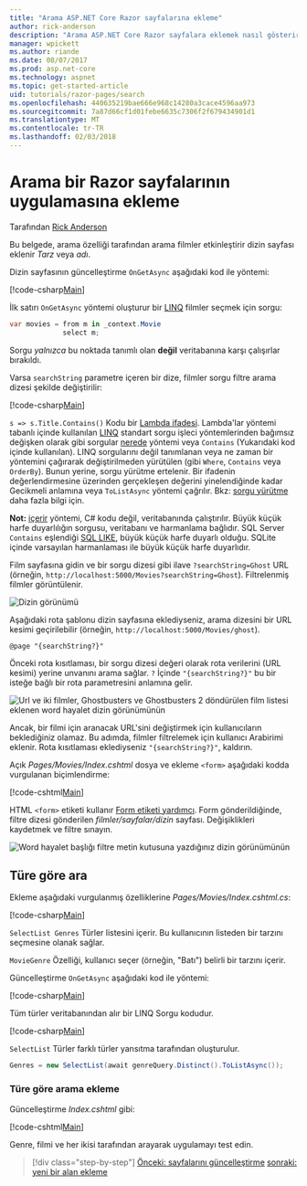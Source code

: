 ```yaml
---
title: "Arama ASP.NET Core Razor sayfalarına ekleme"
author: rick-anderson
description: "Arama ASP.NET Core Razor sayfalara eklemek nasıl gösterir"
manager: wpickett
ms.author: riande
ms.date: 08/07/2017
ms.prod: asp.net-core
ms.technology: aspnet
ms.topic: get-started-article
uid: tutorials/razor-pages/search
ms.openlocfilehash: 440635219bae666e968c14280a3cace4596aa973
ms.sourcegitcommit: 7a87d66cf1d01febe6635c7306f2f679434901d1
ms.translationtype: MT
ms.contentlocale: tr-TR
ms.lasthandoff: 02/03/2018
---
```

# <a name="adding-search-to-a-razor-pages-app"></a>Arama bir Razor sayfalarının uygulamasına ekleme

Tarafından [Rick Anderson](https://twitter.com/RickAndMSFT)

Bu belgede, arama özelliği tarafından arama filmler etkinleştirir dizin sayfası eklenir *Tarz* veya *adı*.

Dizin sayfasının güncelleştirme `OnGetAsync` aşağıdaki kod ile yöntemi:

[!code-csharp[Main](razor-pages-start/sample/RazorPagesMovie/Pages/Movies/Index.cshtml.cs?name=snippet_1stSearch)]

İlk satırı `OnGetAsync` yöntemi oluşturur bir [LINQ](https://docs.microsoft.com/dotnet/csharp/programming-guide/concepts/linq/) filmler seçmek için sorgu:

```csharp
var movies = from m in _context.Movie
             select m;
```

Sorgu *yalnızca* bu noktada tanımlı olan **değil** veritabanına karşı çalışırlar bırakıldı.

Varsa `searchString` parametre içeren bir dize, filmler sorgu filtre arama dizesi şekilde değiştirilir:

[!code-csharp[Main](razor-pages-start/sample/RazorPagesMovie/Pages/Movies/Index.cshtml.cs?name=snippet_SearchNull)]

`s => s.Title.Contains()` Kodu bir [Lambda ifadesi](https://docs.microsoft.com/dotnet/csharp/programming-guide/statements-expressions-operators/lambda-expressions). Lambda'lar yöntemi tabanlı içinde kullanılan [LINQ](https://docs.microsoft.com/dotnet/csharp/programming-guide/concepts/linq/) standart sorgu işleci yöntemlerinden bağımsız değişken olarak gibi sorgular [nerede](https://docs.microsoft.com/dotnet/csharp/programming-guide/concepts/linq/query-syntax-and-method-syntax-in-linq) yöntemi veya `Contains` (Yukarıdaki kod içinde kullanılan). LINQ sorgularını değil tanımlanan veya ne zaman bir yöntemini çağırarak değiştirilmeden yürütülen (gibi `Where`, `Contains` veya `OrderBy`). Bunun yerine, sorgu yürütme ertelenir. Bir ifadenin değerlendirmesine üzerinden gerçekleşen değerini yinelendiğinde kadar Gecikmeli anlamına veya `ToListAsync` yöntemi çağrılır. Bkz: [sorgu yürütme](https://docs.microsoft.com/dotnet/framework/data/adonet/ef/language-reference/query-execution) daha fazla bilgi için.

**Not:** [içerir](https://docs.microsoft.com//dotnet/api/system.data.objects.dataclasses.entitycollection-1.contains) yöntemi, C# kodu değil, veritabanında çalıştırılır. Büyük küçük harfe duyarlılığın sorgusu, veritabanı ve harmanlama bağlıdır. SQL Server `Contains` eşlendiği [SQL LIKE](https://docs.microsoft.com/sql/t-sql/language-elements/like-transact-sql), büyük küçük harfe duyarlı olduğu. SQLite içinde varsayılan harmanlaması ile büyük küçük harfe duyarlıdır.

Film sayfasına gidin ve bir sorgu dizesi gibi ilave `?searchString=Ghost` URL (örneğin, `http://localhost:5000/Movies?searchString=Ghost`). Filtrelenmiş filmler görüntülenir.

![Dizin görünümü](search/_static/ghost.png)

Aşağıdaki rota şablonu dizin sayfasına eklediyseniz, arama dizesini bir URL kesimi geçirilebilir (örneğin, `http://localhost:5000/Movies/ghost`).

```cshtml
@page "{searchString?}"
```

Önceki rota kısıtlaması, bir sorgu dizesi değeri olarak rota verilerini (URL kesimi) yerine unvanını arama sağlar.  `?` İçinde `"{searchString?}"` bu bir isteğe bağlı bir rota parametresini anlamına gelir.

![Url ve iki filmler, Ghostbusters ve Ghostbusters 2 döndürülen film listesi eklenen word hayalet dizin görünümünün](search/_static/g2.png)

Ancak, bir filmi için aranacak URL'sini değiştirmek için kullanıcıların beklediğiniz olamaz. Bu adımda, filmler filtrelemek için kullanıcı Arabirimi eklenir. Rota kısıtlaması eklediyseniz `"{searchString?}"`, kaldırın.

Açık *Pages/Movies/Index.cshtml* dosya ve ekleme `<form>` aşağıdaki kodda vurgulanan biçimlendirme:

[!code-cshtml[Main](razor-pages-start/sample/RazorPagesMovie/Pages/Movies/Index2.cshtml?highlight=14-19&range=1-22)]

HTML `<form>` etiketi kullanır [Form etiketi yardımcı](xref:mvc/views/working-with-forms#the-form-tag-helper). Form gönderildiğinde, filtre dizesi gönderilen *filmler/sayfalar/dizin* sayfası. Değişiklikleri kaydetmek ve filtre sınayın.

![Word hayalet başlığı filtre metin kutusuna yazdığınız dizin görünümünün](search/_static/filter.png)

## <a name="search-by-genre"></a>Türe göre ara

Ekleme aşağıdaki vurgulanmış özelliklerine *Pages/Movies/Index.cshtml.cs*:

[!code-csharp[Main](razor-pages-start/sample/RazorPagesMovie/Pages/Movies/Index.cshtml.cs?name=snippet_newProps&highlight=11-999)]

`SelectList Genres` Türler listesini içerir. Bu kullanıcının listeden bir tarzını seçmesine olanak sağlar.

`MovieGenre` Özelliği, kullanıcı seçer (örneğin, "Batı") belirli bir tarzını içerir.

Güncelleştirme `OnGetAsync` aşağıdaki kod ile yöntemi:

[!code-csharp[Main](razor-pages-start/sample/RazorPagesMovie/Pages/Movies/Index.cshtml.cs?name=snippet_SearchGenre)]

Tüm türler veritabanından alır bir LINQ Sorgu kodudur.

[!code-csharp[Main](razor-pages-start/sample/RazorPagesMovie/Pages/Movies/Index.cshtml.cs?name=snippet_LINQ)]

`SelectList` Türler farklı türler yansıtma tarafından oluşturulur.

<!-- BUG in OPS
Tag snippet_selectlist's start line '75' should be less than end line '29' when resolving "[!code-csharp[Main](razor-pages-start/sample/RazorPagesMovie/Pages/Movies/Index.cshtml.cs?name=snippet_SelectList)]"

There's no start line.

[!code-csharp[Main](razor-pages-start/sample/RazorPagesMovie/Pages/Movies/Index.cshtml.cs?name=snippet_SelectList)]
-->

```csharp
Genres = new SelectList(await genreQuery.Distinct().ToListAsync());
```

### <a name="adding-search-by-genre"></a>Türe göre arama ekleme

Güncelleştirme *Index.cshtml* gibi:

[!code-cshtml[Main](razor-pages-start/sample/RazorPagesMovie/Pages/Movies/IndexFormGenreNoRating.cshtml?highlight=16-18&range=1-26)]

Genre, filmi ve her ikisi tarafından arayarak uygulamayı test edin.

>[!div class="step-by-step"]
[Önceki: sayfalarını güncelleştirme](xref:tutorials/razor-pages/da1)
[sonraki: yeni bir alan ekleme](xref:tutorials/razor-pages/new-field)
